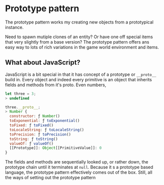 # Prototype pattern

The prototype pattern works my creating new objects from a prototypical instance.

Need to spawn mutiple clones of an entity? Or have one off special items that very slightly from a base version? The prototype pattern offers ans easy way to lots of rich variations in the game world environment and items.

## What about JavaScript?

JavaScript is a bit special in that it has concept of a prototype or `__proto__` build in. Every object and indeed every primitive is an object that inherits fields and methods from it's proto. Even numbers,

```js
let three = 3;
> undefined

three.__proto__;
> Number { 
  constructor: ƒ Number()
  toExponential: ƒ toExponential()
  toFixed: ƒ toFixed()
  toLocaleString: ƒ toLocaleString()
  toPrecision: ƒ toPrecision()
  toString: ƒ toString()
  valueOf: ƒ valueOf()
  [[Prototype]]: Object[[PrimitiveValue]]: 0
}
```

The fields and methods are sequentially looked up, or rather down, the prototype chain until it terminates at `null`. Because it s a prototype based language, the prototype pattern effectively comes out of the box. Still, all the ways of setting out the prototype pattern
